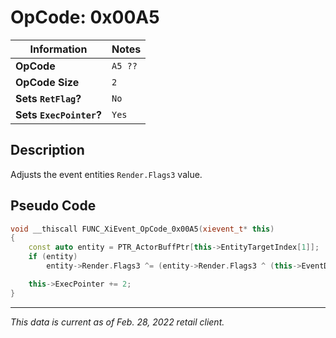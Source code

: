 # OpCode: 0x00A5

| Information               | Notes |
|---                        |---    |
| **OpCode**                | `A5 ??` |
| **OpCode Size**           | `2`   |
| **Sets `RetFlag`?**       | `No`  |
| **Sets `ExecPointer`?**   | `Yes` |

## Description

Adjusts the event entities `Render.Flags3` value.

## Pseudo Code

```cpp
void __thiscall FUNC_XiEvent_OpCode_0x00A5(xievent_t* this)
{
    const auto entity = PTR_ActorBuffPtr[this->EntityTargetIndex[1]];
    if (entity)
        entity->Render.Flags3 ^= (entity->Render.Flags3 ^ (this->EventData[this->ExecPointer + 1] << 11)) & 0x800;

    this->ExecPointer += 2;
}
```

---

_This data is current as of Feb. 28, 2022 retail client._